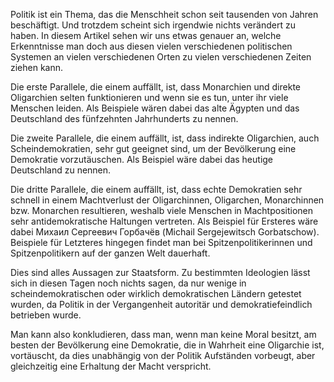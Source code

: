 Politik ist ein Thema, das die Menschheit schon seit tausenden von Jahren beschäftigt. Und trotzdem scheint sich irgendwie nichts verändert zu haben. In diesem Artikel sehen wir uns etwas genauer an, welche Erkenntnisse man doch aus diesen vielen verschiedenen politischen Systemen an vielen verschiedenen Orten zu vielen verschiedenen Zeiten ziehen kann.

Die erste Parallele, die einem auffällt, ist, dass Monarchien und direkte Oligarchien selten funktionieren und wenn sie es tun, unter ihr viele Menschen leiden. Als Beispiele wären dabei das alte Ägypten und das Deutschland des fünfzehnten Jahrhunderts zu nennen.

Die zweite Parallele, die einem auffällt, ist, dass indirekte Oligarchien, auch Scheindemokratien, sehr gut geeignet sind, um der Bevölkerung eine Demokratie vorzutäuschen. Als Beispiel wäre dabei das heutige Deutschland zu nennen.

Die dritte Parallele, die einem auffällt, ist, dass echte Demokratien sehr schnell in einem Machtverlust der Oligarchinnen, Oligarchen, Monarchinnen bzw. Monarchen resultieren, weshalb viele Menschen in Machtpositionen sehr antidemokratische Haltungen vertreten. Als Beispiel für Ersteres wäre dabei Михаил Сергеевич Горбачёв (Michail Sergejewitsch Gorbatschow). Beispiele für Letzteres hingegen findet man bei Spitzenpolitikerinnen und Spitzenpolitikern auf der ganzen Welt dauerhaft.

Dies sind alles Aussagen zur Staatsform. Zu bestimmten Ideologien lässt sich in diesen Tagen noch nichts sagen, da nur wenige in scheindemokratischen oder wirklich demokratischen Ländern getestet wurden, da Politik in der Vergangenheit autoritär und demokratiefeindlich betrieben wurde.

Man kann also konkludieren, dass man, wenn man keine Moral besitzt, am besten der Bevölkerung eine Demokratie, die in Wahrheit eine Oligarchie ist, vortäuscht, da dies unabhängig von der Politik Aufständen vorbeugt, aber gleichzeitig eine Erhaltung der Macht verspricht.

